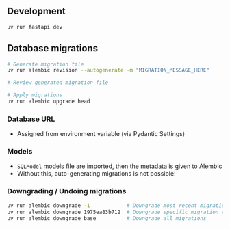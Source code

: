 ## Development

```sh
uv run fastapi dev
```

## Database migrations

```sh
# Generate migration file
uv run alembic revision --autogenerate -m "MIGRATION_MESSAGE_HERE"

# Review generated migration file

# Apply migrations
uv run alembic upgrade head
```

### Database URL

- Assigned from environment variable (via Pydantic Settings)

### Models

- `SQLModel` models file are imported, then the metadata is given to Alembic
- Without this, auto-generating migrations is not possible!

### Downgrading / Undoing migrations

```sh
uv run alembic downgrade -1            # Downgrade most recent migration
uv run alembic downgrade 1975ea83b712  # Downgrade specific migration (uses revision ID)
uv run alembic downgrade base          # Downgrade all migrations
```